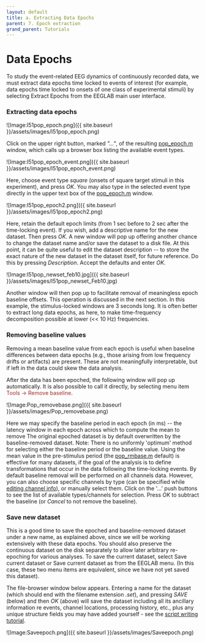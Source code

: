```yaml
---
layout: default
title: a. Extracting Data Epochs
parent: 7. Epoch extraction
grand_parent: Tutorials
---
```

Data Epochs
========================

To study the event-related EEG dynamics of continuously recorded data,
we must extract data epochs time locked to events of interest (for
example, data epochs time locked to onsets of one class of experimental
stimuli) by selecting <span style="color: brown>Tools \"> Extract Epochs</span>
from the EEGLAB main user interface.


### Extracting data epochs

![Image:I51pop_epoch.png]({{ site.baseurl }}/assets/images/I51pop_epoch.png)


Click on the upper right button, marked *"…"*, of the resulting [pop_epoch.m](http://sccn.ucsd.edu/eeglab/locatefile.php?file=pop_epoch.m) window, which calls up a browser box listing the
available event types.


![Image:I51pop_epoch_event.png]({{ site.baseurl }}/assets/images/I51pop_epoch_event.png)


Here, choose event type *square* (onsets of square target stimuli in
this experiment), and press *OK*. You may also type in the selected
event type directly in the upper text box of the [pop_epoch.m](http://sccn.ucsd.edu/eeglab/locatefile.php?file=pop_epoch.m) window.


![Image:I51pop_epoch2.png]({{ site.baseurl }}/assets/images/I51pop_epoch2.png)


Here, retain the default epoch limits (from 1 sec before to 2 sec
after the time-locking event). If you wish, add a descriptive name for
the new dataset. Then press *OK*. A new window will pop up offering
another chance to change the dataset name and/or save the dataset to a
disk file. At this point, it can be quite useful to edit the dataset
description -- to store the exact nature of the new dataset in the
dataset itself, for future reference. Do this by pressing
*Description*. Accept the defaults and enter *OK*.


![Image:I51pop_newset_feb10.jpg]({{ site.baseurl }}/assets/images/I51pop_newset_Feb10.jpg)


Another window will then pop up to facilitate removal of meaningless
epoch baseline offsets. This operation is discussed in the next
section.
In this example, the stimulus-locked windows are 3 seconds long. It is
often better to extract long data epochs, as here, to make
time-frequency decomposition possible at lower (\<\< 10 Hz)
frequencies.

### Removing baseline values


Removing a mean baseline value from each epoch is useful when baseline
differences between data epochs (e.g., those arising from low frequency
drifts or artifacts) are present. These are not meaningfully
interpretable, but if left in the data could skew the data analysis.

After the data has been epoched, the following window will pop up
automatically. It is also possible to call it directly, by selecting
menu item <span style="color: brown">Tools → Remove baseline</span>.


![Image:Pop_removebase.png]({{ site.baseurl }}/assets/images/Pop_removebase.png)


Here we may specify the baseline period in each epoch (in ms) -- the
latency window in each epoch across which to compute the mean to
remove The original epoched dataset is by default overwritten by the
baseline-removed dataset. Note: There is no uniformly 'optimum' method
for selecting either the baseline period or the baseline value. Using
the mean value in the pre-stimulus period (the [pop_rmbase.m](http://sccn.ucsd.edu/eeglab/locatefile.php?file=pop_rmbase.m) default) is effective for many datasets, if the goal of the analysis
is to define transformations that occur in the data following the
time-locking events.
By default baseline removal will be performed on all channels data.
However, you can also choose specific channels by type (can be
specified while [editing channel
info](https://sccn.ucsd.edu/wiki/I.2:_Channel_Locations)), or manually
select them. Click on the '...' push buttons to see the list of
available types/channels for selection.
Press *OK* to subtract the baseline (or *Cancel* to not remove the
baseline).

### Save new dataset

This is a good time to save the epoched and baseline-removed dataset
under a new name, as explained above, since we will be working
extensively with these data epochs. You should also preserve the
continuous dataset on the disk separately to allow later arbitrary
re-epoching for various analyses. To save the current dataset, select
<span style="color: brown> File \"> Save current dataset</span> or
<span style="color: brown> File \"> Save current dataset as</span> from the
EEGLAB menu. (In this case, these two menu items are equivalent, since
we have not yet saved this dataset).

The file-browser window below appears. Entering a name for the dataset
(which should end with the filename extension *.set*), and pressing
*SAVE* (below) and then *OK* (above) will save the dataset including
all its ancillary information re events, channel locations, processing
history, etc., plus any unique structure fields you may have added
yourself - see the [script writing tutorial]().


![Image:Saveepoch.png]({{ site.baseurl }}/assets/images/Saveepoch.png)


